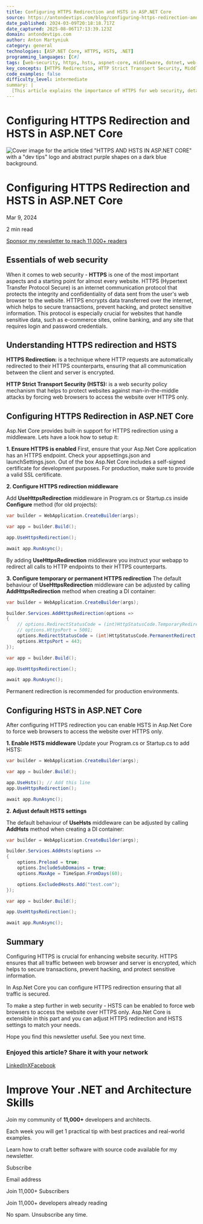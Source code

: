 ```yaml
---
title: Configuring HTTPS Redirection and HSTS in ASP.NET Core
source: https://antondevtips.com/blog/configuring-https-redirection-and-hsts-in-aspnet-core
date_published: 2024-03-09T20:18:18.717Z
date_captured: 2025-08-06T17:13:39.123Z
domain: antondevtips.com
author: Anton Martyniuk
category: general
technologies: [ASP.NET Core, HTTPS, HSTS, .NET]
programming_languages: [C#]
tags: [web-security, https, hsts, aspnet-core, middleware, dotnet, web-development, security]
key_concepts: [HTTPS Redirection, HTTP Strict Transport Security, Middleware, Web Security, SSL Certificate, Man-in-the-middle attacks]
code_examples: false
difficulty_level: intermediate
summary: |
  [This article explains the importance of HTTPS for web security, detailing how it protects data integrity and confidentiality. It provides a step-by-step guide on configuring HTTPS Redirection in ASP.NET Core using built-in middleware, ensuring all HTTP traffic is encrypted. The article further demonstrates how to enable HTTP Strict Transport Security (HSTS) in ASP.NET Core to force browsers to use HTTPS, thereby preventing man-in-the-middle attacks. Practical C# code examples are included for both configurations, showing how to adjust settings like redirection status codes and HSTS options. The content emphasizes these configurations as crucial steps for enhancing the security of ASP.NET Core applications.]
---
```

# Configuring HTTPS Redirection and HSTS in ASP.NET Core

![Cover image for the article titled "HTTPS AND HSTS IN ASP.NET CORE" with a "dev tips" logo and abstract purple shapes on a dark blue background.](/_next/image?url=https%3A%2F%2Fantondevtips.com%2Fmedia%2Fcovers%2Faspnetcore%2Fcover_asp_hsts.png&w=3840&q=100)

# Configuring HTTPS Redirection and HSTS in ASP.NET Core

Mar 9, 2024

2 min read

[Sponsor my newsletter to reach 11,000+ readers](/sponsorship)

## Essentials of web security

When it comes to web security - **HTTPS** is one of the most important aspects and a starting point for almost every website. HTTPS (Hypertext Transfer Protocol Secure) is an internet communication protocol that protects the integrity and confidentiality of data sent from the user's web browser to the website. HTTPS encrypts data transferred over the internet, which helps to secure transactions, prevent hacking, and protect sensitive information. This protocol is especially crucial for websites that handle sensitive data, such as e-commerce sites, online banking, and any site that requires login and password credentials.

## Understanding HTTPS redirection and HSTS

**HTTPS Redirection:** is a technique where HTTP requests are automatically redirected to their HTTPS counterparts, ensuring that all communication between the client and server is encrypted.

**HTTP Strict Transport Security (HSTS):** is a web security policy mechanism that helps to protect websites against man-in-the-middle attacks by forcing web browsers to access the website over HTTPS only.

## Configuring HTTPS Redirection in ASP.NET Core

Asp.Net Core provides built-in support for HTTPS redirection using a middleware. Lets have a look how to setup it:

**1\. Ensure HTTPS is enabled** First, ensure that your Asp.Net Core application has an HTTPS endpoint. Check your appsettings.json and launchSettings.json. Out of the box Asp.Net Core includes a self-signed certificate for development purposes. For production, make sure to provide a valid SSL certificate.

**2\. Configure HTTPS redirection middleware**

Add **UseHttpsRedirection** middleware in Program.cs or Startup.cs inside **Configure** method (for old projects):

```csharp
var builder = WebApplication.CreateBuilder(args);

var app = builder.Build();

app.UseHttpsRedirection();

await app.RunAsync();
```

By adding **UseHttpsRedirection** middleware you instruct your webapp to redirect all calls to HTTP endpoints to their HTTPS counterparts.

**3\. Configure temporary or permanent HTTPS redirection** The default behaviour of **UseHttpsRedirection** middleware can be adjusted by calling **AddHttpsRedirection** method when creating a DI container:

```csharp
var builder = WebApplication.CreateBuilder(args);

builder.Services.AddHttpsRedirection(options =>
{
    // options.RedirectStatusCode = (int)HttpStatusCode.TemporaryRedirect;
    // options.HttpsPort = 5001;
    options.RedirectStatusCode = (int)HttpStatusCode.PermanentRedirect;
    options.HttpsPort = 443;
});

var app = builder.Build();

app.UseHttpsRedirection();

await app.RunAsync();
```

Permanent redirection is recommended for production environments.

## Configuring HSTS in ASP.NET Core

After configuring HTTPS redirection you can enable HSTS in Asp.Net Core to force web browsers to access the website over HTTPS only.

**1\. Enable HSTS middleware** Update your Program.cs or Startup.cs to add HSTS:

```csharp
var builder = WebApplication.CreateBuilder(args);

var app = builder.Build();

app.UseHsts(); // Add this line
app.UseHttpsRedirection();

await app.RunAsync();
```

**2\. Adjust default HSTS settings**

The default behaviour of **UseHsts** middleware can be adjusted by calling **AddHsts** method when creating a DI container:

```csharp
var builder = WebApplication.CreateBuilder(args);

builder.Services.AddHsts(options =>
{
    options.Preload = true;
    options.IncludeSubDomains = true;
    options.MaxAge = TimeSpan.FromDays(60);

    options.ExcludedHosts.Add("test.com");
});

var app = builder.Build();

app.UseHttpsRedirection();

await app.RunAsync();
```

## Summary

Configuring HTTPS is crucial for enhancing website security. HTTPS ensures that all traffic between web browser and server is encrypted, which helps to secure transactions, prevent hacking, and protect sensitive information.

In Asp.Net Core you can configure HTTPS redirection ensuring that all traffic is secured.

To make a step further in web security - HSTS can be enabled to force web browsers to access the website over HTTPS only. Asp.Net Core is extensible in this part and you can adjust HTTPS redirection and HSTS settings to match your needs.

Hope you find this newsletter useful. See you next time.

### Enjoyed this article? Share it with your network

[LinkedIn](https://www.linkedin.com/sharing/share-offsite/?url=https%3A%2F%2Fantondevtips.com%2Fblog%2Fconfiguring-https-redirection-and-hsts-in-aspnet-core&title=Configuring%20HTTPS%20Redirection%20and%20HSTS%20in%20ASP.NET%20Core)[X](https://twitter.com/intent/tweet?text=Configuring%20HTTPS%20Redirection%20and%20HSTS%20in%20ASP.NET%20Core&url=https%3A%2F%2Fantondevtips.com%2Fblog%2Fconfiguring-https-redirection-and-hsts-in-aspnet-core)[Facebook](https://www.facebook.com/sharer/sharer.php?u=https%3A%2F%2Fantondevtips.com%2Fblog%2Fconfiguring-https-redirection-and-hsts-in-aspnet-core)

# Improve Your **.NET** and Architecture Skills

Join my community of **11,000+** developers and architects.

Each week you will get 1 practical tip with best practices and real-world examples.

Learn how to craft better software with source code available for my newsletter.

Subscribe

Email address

Join 11,000+ Subscribers

Join 11,000+ developers already reading

No spam. Unsubscribe any time.